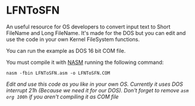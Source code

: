 # LFNToSFN
An useful resource for OS developers to convert input text to Short FileName and Long FileName. It's made for the DOS but you can edit and use the code in your own Kernel FileSystem functions.

You can run the example as DOS 16 bit COM file.

You must compile it with [NASM](http://www.nasm.us) running the following command:

`nasm -fbin LFNToSFN.asm -o LFNToSFN.COM`

*Edit and use this code as you like in your own OS. Currently it uses DOS interrupt 21h (Because we need it for our DOS). Don't forget to remove `asm org 100h` if you aren't compiling it as COM file*
